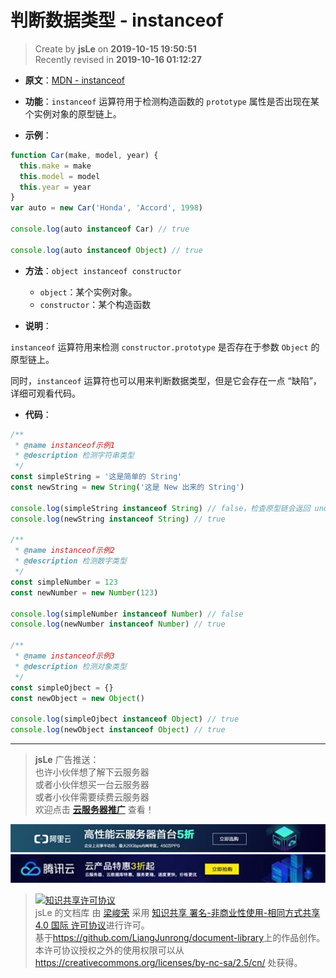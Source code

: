 # 判断数据类型 - instanceof

> Create by **jsLe** on **2019-10-15 19:50:51**  
> Recently revised in **2019-10-16 01:12:27**

- **原文**：[MDN - instanceof](https://developer.mozilla.org/zh-CN/docs/Web/JavaScript/Reference/Operators/instanceof)

- **功能**：`instanceof` 运算符用于检测构造函数的 `prototype` 属性是否出现在某个实例对象的原型链上。

- **示例**：

```js
function Car(make, model, year) {
  this.make = make
  this.model = model
  this.year = year
}
var auto = new Car('Honda', 'Accord', 1998)

console.log(auto instanceof Car) // true

console.log(auto instanceof Object) // true
```

- **方法**：`object instanceof constructor`

  - `object`：某个实例对象。
  - `constructor`：某个构造函数

- **说明**：

`instanceof` 运算符用来检测 `constructor.prototype` 是否存在于参数 `Object` 的原型链上。

同时，`instanceof` 运算符也可以用来判断数据类型，但是它会存在一点 “缺陷”，详细可观看代码。

- **代码**：

```js
/**
 * @name instanceof示例1
 * @description 检测字符串类型
 */
const simpleString = '这是简单的 String'
const newString = new String('这是 New 出来的 String')

console.log(simpleString instanceof String) // false，检查原型链会返回 undefined
console.log(newString instanceof String) // true

/**
 * @name instanceof示例2
 * @description 检测数字类型
 */
const simpleNumber = 123
const newNumber = new Number(123)

console.log(simpleNumber instanceof Number) // false
console.log(newNumber instanceof Number) // true

/**
 * @name instanceof示例3
 * @description 检测对象类型
 */
const simpleOjbect = {}
const newObject = new Object()

console.log(simpleOjbect instanceof Object) // true
console.log(newObject instanceof Object) // true
```

---

> **jsLe** 广告推送：  
> 也许小伙伴想了解下云服务器  
> 或者小伙伴想买一台云服务器  
> 或者小伙伴需要续费云服务器  
> 欢迎点击 **[云服务器推广](https://github.com/LiangJunrong/document-library/blob/master/other-library/Monologue/%E7%A8%B3%E9%A3%9F%E8%89%B0%E9%9A%BE.md)** 查看！

[![图](../../../../public-repertory/img/z-small-seek-ali-3.jpg)](https://promotion.aliyun.com/ntms/act/qwbk.html?userCode=w7hismrh)
[![图](../../../../public-repertory/img/z-small-seek-tencent-2.jpg)](https://cloud.tencent.com/redirect.php?redirect=1014&cps_key=49f647c99fce1a9f0b4e1eeb1be484c9&from=console)

> <a rel="license" href="http://creativecommons.org/licenses/by-nc-sa/4.0/"><img alt="知识共享许可协议" style="border-width:0" src="https://i.creativecommons.org/l/by-nc-sa/4.0/88x31.png" /></a><br /><span xmlns:dct="http://purl.org/dc/terms/" property="dct:title">jsLe 的文档库</span> 由 <a xmlns:cc="http://creativecommons.org/ns#" href="https://github.com/LiangJunrong/document-library" property="cc:attributionName" rel="cc:attributionURL">梁峻荣</a> 采用 <a rel="license" href="http://creativecommons.org/licenses/by-nc-sa/4.0/">知识共享 署名-非商业性使用-相同方式共享 4.0 国际 许可协议</a>进行许可。<br />基于<a xmlns:dct="http://purl.org/dc/terms/" href="https://github.com/LiangJunrong/document-library" rel="dct:source">https://github.com/LiangJunrong/document-library</a>上的作品创作。<br />本许可协议授权之外的使用权限可以从 <a xmlns:cc="http://creativecommons.org/ns#" href="https://creativecommons.org/licenses/by-nc-sa/2.5/cn/" rel="cc:morePermissions">https://creativecommons.org/licenses/by-nc-sa/2.5/cn/</a> 处获得。

